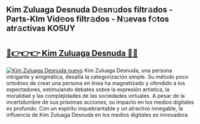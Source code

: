 ## Kim Zuluaga Desnuda D𝚎sn𝚞dos filtr𝚊dos - Parts-Klm Vid𝚎os filtr𝚊dos - N𝚞evas f𝚘tos atr𝚊ctivas KO5UY

# <h2><a href="http://mbc7o1.tromn.icu/?c=Kim+Zuluaga+Desnuda">🔗👉👉👉 Kim Zuluaga Desnuda 🔗🔗</a></h2>

[![Kim Zuluaga Desnuda nuevo](https://i.imgur.com/pEAQMta.gif)](http://mbc7o1.tromn.icu/?c=Kim+Zuluaga+Desnuda)
Kim Zuluaga Desnuda, una persona intrigante y enigmática, desafía la categorización simple. Su método poco ortodoxo de crear una persona en línea ha magnetizado y ofendido a los espectadores, estimulando debates sobre la expresión artística, la moralidad y las complejidades de las sociedades virtuales. A pesar de la incertidumbre de sus próximas acciones, su impacto en los medios digitales es profundo. Con un espíritu inquebrantable y un atractivo innegable, la influencia de Kim Zuluaga Desnuda en los medios digitales es innovadora.
